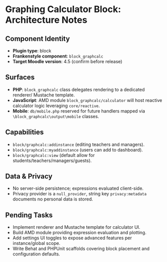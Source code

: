 # Graphing Calculator Block: Architecture Notes

## Component Identity
- **Plugin type**: block
- **Frankenstyle component**: `block_graphcalc`
- **Target Moodle version**: 4.5 (confirm before release)

## Surfaces
- **PHP**: `block_graphcalc` class delegates rendering to a dedicated renderer/ Mustache template.
- **JavaScript**: AMD module `block_graphcalc/calculator` will host reactive calculator logic leveraging `core/reactive`.
- **Mobile**: `db/mobile.php` reserved for future handlers mapped via `\block_graphcalc\output\mobile` classes.

## Capabilities
- `block/graphcalc:addinstance` (editing teachers and managers).
- `block/graphcalc:myaddinstance` (users can add to dashboard).
- `block/graphcalc:view` (default allow for students/teachers/managers/guests).

## Data & Privacy
- No server-side persistence; expressions evaluated client-side.
- Privacy provider is a `null_provider`, string key `privacy:metadata` documents no personal data is stored.

## Pending Tasks
- Implement renderer and Mustache template for calculator UI.
- Build AMD module providing expression evaluation and plotting.
- Add settings UI toggles to expose advanced features per instance/global scope.
- Write Behat and PHPUnit scaffolds covering block placement and configuration defaults.
